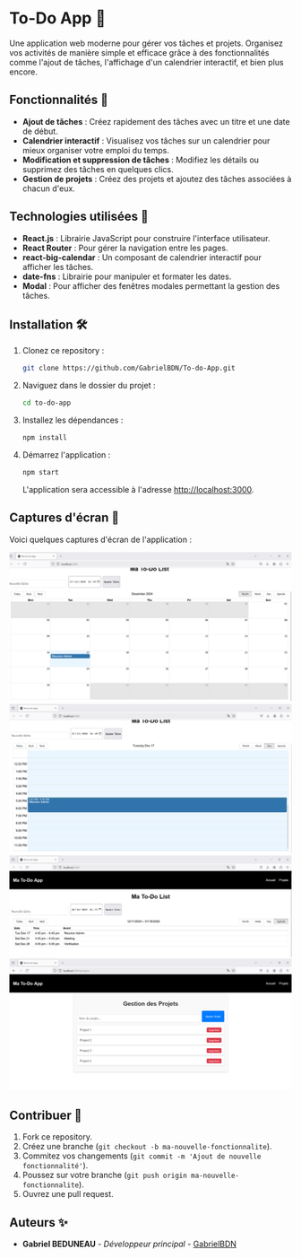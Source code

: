 # To-Do App 📝

Une application web moderne pour gérer vos tâches et projets. Organisez vos activités de manière simple et efficace grâce à des fonctionnalités comme l'ajout de tâches, l'affichage d'un calendrier interactif, et bien plus encore.

## Fonctionnalités 🚀

- **Ajout de tâches** : Créez rapidement des tâches avec un titre et une date de début.
- **Calendrier interactif** : Visualisez vos tâches sur un calendrier pour mieux organiser votre emploi du temps.
- **Modification et suppression de tâches** : Modifiez les détails ou supprimez des tâches en quelques clics.
- **Gestion de projets** : Créez des projets et ajoutez des tâches associées à chacun d'eux.

## Technologies utilisées 🔧

- **React.js** : Librairie JavaScript pour construire l'interface utilisateur.
- **React Router** : Pour gérer la navigation entre les pages.
- **react-big-calendar** : Un composant de calendrier interactif pour afficher les tâches.
- **date-fns** : Librairie pour manipuler et formater les dates.
- **Modal** : Pour afficher des fenêtres modales permettant la gestion des tâches.

## Installation 🛠️

1. Clonez ce repository :
    ```bash
    git clone https://github.com/GabrielBDN/To-do-App.git
    ```

2. Naviguez dans le dossier du projet :
    ```bash
    cd to-do-app
    ```

3. Installez les dépendances :
    ```bash
    npm install
    ```

4. Démarrez l'application :
    ```bash
    npm start
    ```

    L'application sera accessible à l'adresse [http://localhost:3000](http://localhost:3000).

## Captures d'écran 📸

Voici quelques captures d'écran de l'application :

![Exemple de l'application](./ScreenShots/Screen1.png)
![Exemple de l'application](./ScreenShots/Screen2.png)
![Exemple de l'application](./ScreenShots/Screen3.png)
![Exemple de l'application](./ScreenShots/Screen4.png)

## Contribuer 🤝

1. Fork ce repository.
2. Créez une branche (`git checkout -b ma-nouvelle-fonctionnalite`).
3. Commitez vos changements (`git commit -m 'Ajout de nouvelle fonctionnalité'`).
4. Poussez sur votre branche (`git push origin ma-nouvelle-fonctionnalite`).
5. Ouvrez une pull request.

## Auteurs ✨

- **Gabriel BEDUNEAU** - *Développeur principal* - [GabrielBDN](https://github.com/GabrielBDN)
